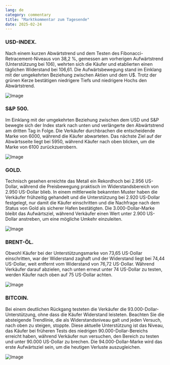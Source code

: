 ```yaml
---
lang: de
category: commentary
title: "Marktkommentar zum Tagesende"
date: 2025-02-24
---
```


### USD-INDEX.

Nach einem kurzen Abwärtstrend und dem Testen des Fibonacci-Retracement-Niveaus von 38,2 %, gemessen am vorherigen Aufwärtstrend (Unterstützung bei 106), wehrten sich die Käufer und etablierten einen täglichen Widerstand bei 106,61. Die Aufwärtsbewegung stand im Einklang mit der umgekehrten Beziehung zwischen Aktien und dem U$. Trotz der grünen Kerze bestätigen niedrigere Tiefs und niedrigere Hochs den Abwärtstrend.

![Image](https://markleighedu.github.io/img/Feb-2025/24-Feb-2025/usdindex.jpg)

### S&P 500.

Im Einklang mit der umgekehrten Beziehung zwischen dem USD und S&P bewegte sich der Index stark nach unten und verlängerte den Abwärtstrend am dritten Tag in Folge. Die Verkäufer durchbrachen die entscheidende Marke von 6000, während die Käufer abwarteten. Das nächste Ziel auf der Abwärtsseite liegt bei 5950, während Käufer nach oben blicken, um die Marke von 6100 zurückzuerobern.

![Image](https://markleighedu.github.io/img/Feb-2025/24-Feb-2025/sp500.jpg)

### GOLD.

Technisch gesehen erreichte das Metall ein Rekordhoch bei 2.956 US-Dollar, während die Preisbewegung praktisch im Widerstandsbereich von 2.950 US-Dollar blieb. In einem mittlerweile bekannten Muster haben die Verkäufer frühzeitig gehandelt und die Unterstützung bei 2.920 US-Dollar festgelegt, nur damit die Käufer einschritten und die Nachfrage nach dem Status von Gold als sicherer Hafen bestätigten. Die 3.000-Dollar-Marke bleibt das Aufwärtsziel, während Verkäufer einen Wert unter 2.900 US-Dollar anstreben, um eine mögliche Umkehr einzuleiten.

![Image](https://markleighedu.github.io/img/Feb-2025/24-Feb-2025/gold.jpg)

### BRENT-ÖL.

Obwohl Käufer bei der Unterstützungsmarke von 73,65 US-Dollar einschritten, war der Widerstand zaghaft und der Widerstand liegt bei 74,44 US-Dollar, weit entfernt vom Widerstand von 76,72 US-Dollar. Während Verkäufer darauf abzielen, nach unten erneut unter 74 US-Dollar zu testen, werden Käufer nach oben auf 75 US-Dollar achten.

![Image](https://markleighedu.github.io/img/Feb-2025/24-Feb-2025/brentoil.jpg)

### BITCOIN.

Bei einem deutlichen Rückgang testeten die Verkäufer die 93.000-Dollar-Unterstützung, ohne dass die Käufer Widerstand leisteten. Beachten Sie die absteigende Trendlinie, die als Widerstandsniveau galt und jeden Versuch, nach oben zu steigen, stoppte. Diese aktuelle Unterstützung ist das Niveau, das Käufer bei früheren Tests des niedrigen 90.000-Dollar-Bereichs erreicht haben, während Verkäufer nun versuchen, den Bereich zu testen und unter 90.000 US-Dollar zu brechen. Die 94.000-Dollar-Marke wird das erste Aufwärtsziel sein, um die heutigen Verluste auszugleichen.

![Image](https://markleighedu.github.io/img/Feb-2025/24-Feb-2025/bitcoin.jpg)

